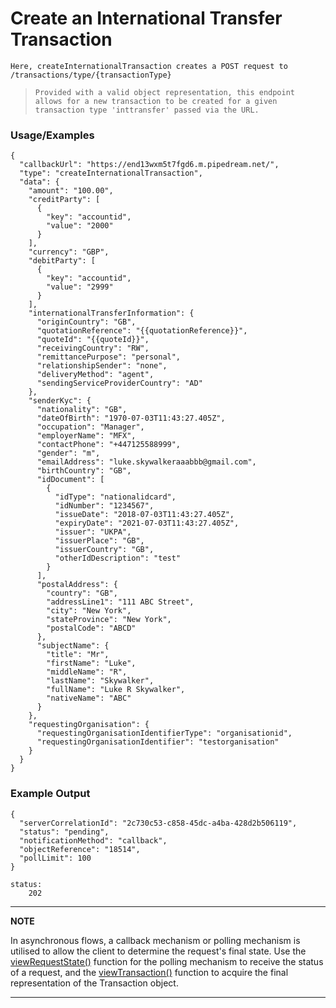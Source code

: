 # Create an International Transfer Transaction

`Here, createInternationalTransaction creates a POST request to /transactions/type/{transactionType}`

> `Provided with a valid object representation, this endpoint allows for a new transaction to be created for a given transaction type 'inttransfer' passed via the URL.`

### Usage/Examples

```
{
  "callbackUrl": "https://end13wxm5t7fgd6.m.pipedream.net/",
  "type": "createInternationalTransaction",
  "data": {
    "amount": "100.00",
    "creditParty": [
      {
        "key": "accountid",
        "value": "2000"
      }
    ],
    "currency": "GBP",
    "debitParty": [
      {
        "key": "accountid",
        "value": "2999"
      }
    ],
    "internationalTransferInformation": {
      "originCountry": "GB",
      "quotationReference": "{{quotationReference}}",
      "quoteId": "{{quoteId}}",
      "receivingCountry": "RW",
      "remittancePurpose": "personal",
      "relationshipSender": "none",
      "deliveryMethod": "agent",
      "sendingServiceProviderCountry": "AD"
    },
    "senderKyc": {
      "nationality": "GB",
      "dateOfBirth": "1970-07-03T11:43:27.405Z",
      "occupation": "Manager",
      "employerName": "MFX",
      "contactPhone": "+447125588999",
      "gender": "m",
      "emailAddress": "luke.skywalkeraaabbb@gmail.com",
      "birthCountry": "GB",
      "idDocument": [
        {
          "idType": "nationalidcard",
          "idNumber": "1234567",
          "issueDate": "2018-07-03T11:43:27.405Z",
          "expiryDate": "2021-07-03T11:43:27.405Z",
          "issuer": "UKPA",
          "issuerPlace": "GB",
          "issuerCountry": "GB",
          "otherIdDescription": "test"
        }
      ],
      "postalAddress": {
        "country": "GB",
        "addressLine1": "111 ABC Street",
        "city": "New York",
        "stateProvince": "New York",
        "postalCode": "ABCD"
      },
      "subjectName": {
        "title": "Mr",
        "firstName": "Luke",
        "middleName": "R",
        "lastName": "Skywalker",
        "fullName": "Luke R Skywalker",
        "nativeName": "ABC"
      }
    },
    "requestingOrganisation": {
      "requestingOrganisationIdentifierType": "organisationid",
      "requestingOrganisationIdentifier": "testorganisation"
    }
  }
}
```

### Example Output

```
{
  "serverCorrelationId": "2c730c53-c858-45dc-a4ba-428d2b506119",
  "status": "pending",
  "notificationMethod": "callback",
  "objectReference": "18514",
  "pollLimit": 100
}

status:
    202
```
---

**NOTE**

In asynchronous flows, a callback mechanism or polling mechanism is utilised to allow the client to determine the request's final state. Use the [viewRequestState()](viewRequestState.md) function for the polling mechanism to receive the status of a request, and the [viewTransaction()](viewTransaction.md) function to acquire the final representation of the Transaction object.

---